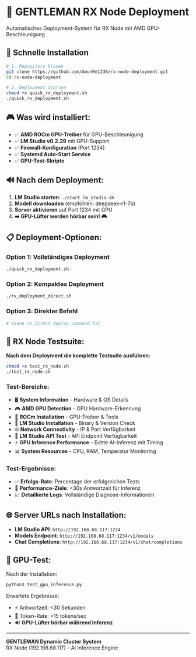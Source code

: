 # 🚀 GENTLEMAN RX Node Deployment

Automatisches Deployment-System für RX Node mit AMD GPU-Beschleunigung

## 🎯 Schnelle Installation

```bash
# 1. Repository klonen
git clone https://github.com/AmunRe1236/rx-node-deployment.git
cd rx-node-deployment

# 2. Deployment starten
chmod +x quick_rx_deployment.sh
./quick_rx_deployment.sh
```

## 🎮 Was wird installiert:

- ✅ **AMD ROCm GPU-Treiber** für GPU-Beschleunigung
- ✅ **LM Studio v0.2.29** mit GPU-Support  
- ✅ **Firewall-Konfiguration** (Port 1234)
- ✅ **Systemd Auto-Start Service**
- ✅ **GPU-Test-Skripte**

## 🔊 Nach dem Deployment:

1. **LM Studio starten**: `./start_lm_studio.sh`
2. **Modell downloaden** (empfohlen: deepseek-r1-7b)
3. **Server aktivieren** auf Port 1234 mit GPU
4. **➡️ GPU-Lüfter werden hörbar sein! 🎮**

## 📋 Deployment-Optionen:

### Option 1: Vollständiges Deployment
```bash
./quick_rx_deployment.sh
```

### Option 2: Kompaktes Deployment  
```bash
./rx_deployment_direct.sh
```

### Option 3: Direkter Befehl
```bash
# Siehe rx_direct_deploy_command.txt
```

## 🧪 RX Node Testsuite:

**Nach dem Deployment die komplette Testsuite ausführen:**
```bash
chmod +x test_rx_node.sh
./test_rx_node.sh
```

### Test-Bereiche:
- 🖥️  **System Information** - Hardware & OS Details
- 🎮 **AMD GPU Detection** - GPU Hardware-Erkennung
- 🔧 **ROCm Installation** - GPU-Treiber & Tools
- 🤖 **LM Studio Installation** - Binary & Version Check
- 🌐 **Network Connectivity** - IP & Port Verfügbarkeit
- 🔗 **LM Studio API Test** - API Endpoint Verfügbarkeit
- ⚡ **GPU Inference Performance** - Echte AI-Inferenz mit Timing
- 📊 **System Resources** - CPU, RAM, Temperatur Monitoring

### Test-Ergebnisse:
- ✅ **Erfolgs-Rate**: Percentage der erfolgreichen Tests
- 🎯 **Performance-Ziele**: <30s Antwortzeit für Inferenz
- 📈 **Detaillierte Logs**: Vollständige Diagnose-Informationen

## 🌐 Server URLs nach Installation:

- **LM Studio API**: `http://192.168.68.117:1234`
- **Models Endpoint**: `http://192.168.68.117:1234/v1/models`
- **Chat Completions**: `http://192.168.68.117:1234/v1/chat/completions`

## 🧪 GPU-Test:

Nach der Installation:
```bash
python3 test_gpu_inference.py
```

Erwartete Ergebnisse:
- ⚡ Antwortzeit: <30 Sekunden
- 🚀 Token-Rate: >15 tokens/sec
- 🔊 **GPU-Lüfter hörbar während Inferenz**

---

**GENTLEMAN Dynamic Cluster System**  
RX Node (192.168.68.117) - AI Inference Engine 